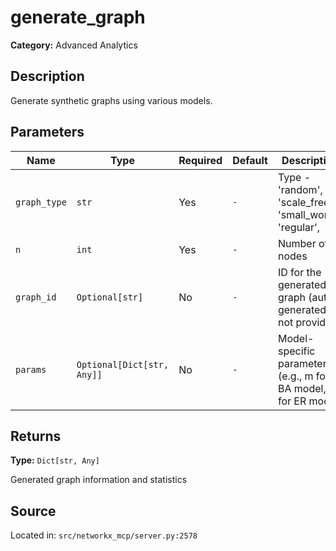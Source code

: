 # generate_graph

**Category:** Advanced Analytics

## Description

Generate synthetic graphs using various models.

## Parameters

| Name | Type | Required | Default | Description |
|------|------|----------|---------|-------------|
| `graph_type` | `str` | Yes | `-` | Type - 'random', 'scale_free', 'small_world', 'regular', |
| `n` | `int` | Yes | `-` | Number of nodes |
| `graph_id` | `Optional[str]` | No | `-` | ID for the generated graph (auto-generated if not provided) |
| `params` | `Optional[Dict[str, Any]]` | No | `-` | Model-specific parameters (e.g., m for BA model, p for ER model) |

## Returns

**Type:** `Dict[str, Any]`

Generated graph information and statistics

## Source

Located in: `src/networkx_mcp/server.py:2578`
